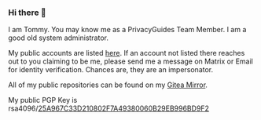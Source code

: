 ### Hi there 👋

<!--
**tommytran732/tommytran732** is a ✨ _special_ ✨ repository because its `README.md` (this file) appears on your GitHub profile.

Here are some ideas to get you started:

- 🔭 I’m currently working on ...
- 🌱 I’m currently learning ...
- 👯 I’m looking to collaborate on ...
- 🤔 I’m looking for help with ...
- 💬 Ask me about ...
- 📫 How to reach me: ...
- 😄 Pronouns: ...
- ⚡ Fun fact: ...
-->

I am Tommy. You may know me as a PrivacyGuides Team Member. I am a good old system administrator.

My public accounts are listed [here](https://tommytran.io/#contact). If an account not listed there reaches out to you claiming to be me, please send me a message on Matrix or Email for identity verification. Chances are, they are an impersonator.

All of my public repositories can be found on my [Gitea Mirror](https://git.tommytran.io/Tomster).

My public PGP Key is rsa4096/[25A967C33D210802F7A49380060B29EB996BD9F2](https://tommytran.io/gpg.asc)
